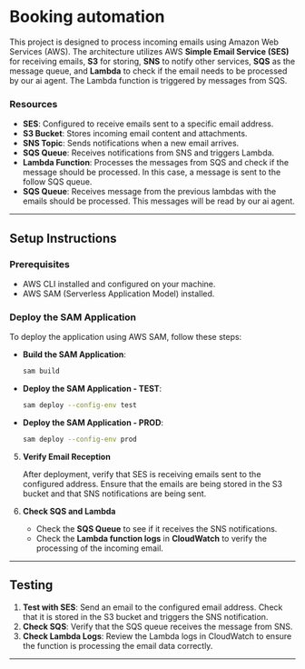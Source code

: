 # Booking automation

This project is designed to process incoming emails using Amazon Web Services (AWS). 
The architecture utilizes AWS **Simple Email Service (SES)** for receiving emails, **S3** for storing, **SNS** to notify other services, **SQS** as the message queue, and **Lambda** to check if the email needs to be processed by our ai agent. 
The Lambda function is triggered by messages from SQS.

### Resources

- **SES**: Configured to receive emails sent to a specific email address.
- **S3 Bucket**: Stores incoming email content and attachments.
- **SNS Topic**: Sends notifications when a new email arrives.
- **SQS Queue**: Receives notifications from SNS and triggers Lambda.
- **Lambda Function**: Processes the messages from SQS and check if the message should be processed. In this case, a message is sent to the follow SQS queue.
- **SQS Queue**: Receives message from the previous lambdas with the emails should be processed. This messages will be read by our ai agent.
---

## Setup Instructions

### Prerequisites

- AWS CLI installed and configured on your machine.
- AWS SAM (Serverless Application Model) installed.

### Deploy the SAM Application

   To deploy the application using AWS SAM, follow these steps:

   - **Build the SAM Application**:

     ```bash
     sam build
     ```

   - **Deploy the SAM Application - TEST**:

     ```bash
     sam deploy --config-env test
     ```
   
   - **Deploy the SAM Application - PROD**:

     ```bash
     sam deploy --config-env prod
     ```

5. **Verify Email Reception**

   After deployment, verify that SES is receiving emails sent to the configured address. Ensure that the emails are being stored in the S3 bucket and that SNS notifications are being sent.

6. **Check SQS and Lambda**

   - Check the **SQS Queue** to see if it receives the SNS notifications.
   - Check the **Lambda function logs** in **CloudWatch** to verify the processing of the incoming email.

---

## Testing

1. **Test with SES**: Send an email to the configured email address. Check that it is stored in the S3 bucket and triggers the SNS notification.
2. **Check SQS**: Verify that the SQS queue receives the message from SNS.
3. **Check Lambda Logs**: Review the Lambda logs in CloudWatch to ensure the function is processing the email data correctly.

---
